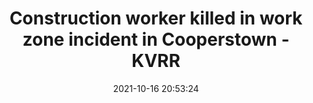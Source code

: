 ---
"title": "Construction worker killed in work zone incident in Cooperstown - KVRR"
"date": "2021-10-16 20:53:24"
"feed_name": "GOOGLENEWSCONSTRUCTION"
"feed_website": "https://news.google.com/search?q=construction%2Bincident&hl=en-US&gl=US&ceid=US:en"
"feed_rss": "https://news.google.com/rss/search?q=construction%2Bincident&hl=en-US&gl=US&ceid=US:en"
"link": "https://www.kvrr.com/2021/10/16/construction-worker-killed-in-work-zone-incident-in-cooperstown/"
"source": "{'href': 'https://www.kvrr.com', 'title': 'KVRR'}"
"file": "_posts/2021-1-1-d6733b0c048b30a2a1aa2d3335462964cce85a51.md"
"accident": "1"
"drilling": "0"
"dead": "1"
"injured": "0"
"arrested": "0"
"place": "cooperstown"
"where": "construction site"
"causes": "unknown"
"place_uri": "http://en.wikipedia.org/wiki/Cooperstown%2C_New_York"
---